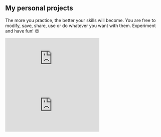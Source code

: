 ## My personal projects 

The more you practice, the better your skills will become. You are free to modify, save, share, use or do whatever you want with them. Experiment and have fun! 😉

![01.png](https://rodionsibov.github.io/projects/image-gallery.html)
![02.png](https://rodionsibov.github.io/projects/under-construction-page.html)

